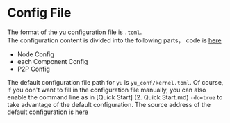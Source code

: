 # Config File  
The format of the yu configuration file is `.toml`.  
The configuration content is divided into the following parts， code is [here](https://github.com/yu-org/yu/blob/master/config/config.go)


- Node Config  
- each Component Config  
- P2P Config


The default configuration file path for `yu` is `yu_conf/kernel.toml`. Of course, if you don't want to fill in the configuration file manually, you can also enable the command line as in [Quick Start] (2. Quick Start.md)
`-dc=true` to take advantage of the default configuration. The source address of the default configuration is [here](https://github.com/yu-org/yu/blob/master/config/default.go)